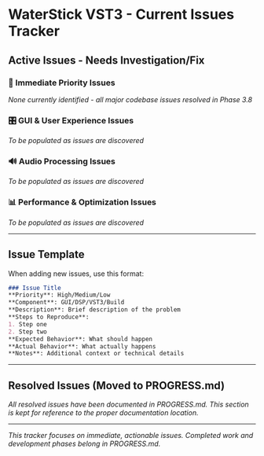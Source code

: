 # WaterStick VST3 - Current Issues Tracker

## Active Issues - Needs Investigation/Fix

### 🔧 Immediate Priority Issues
*None currently identified - all major codebase issues resolved in Phase 3.8*

### 🎛️ GUI & User Experience Issues
*To be populated as issues are discovered*

### 🔊 Audio Processing Issues
*To be populated as issues are discovered*

### 📊 Performance & Optimization Issues
*To be populated as issues are discovered*

---

## Issue Template

When adding new issues, use this format:

```markdown
### Issue Title
**Priority**: High/Medium/Low
**Component**: GUI/DSP/VST3/Build
**Description**: Brief description of the problem
**Steps to Reproduce**:
1. Step one
2. Step two
**Expected Behavior**: What should happen
**Actual Behavior**: What actually happens
**Notes**: Additional context or technical details
```

---

## Resolved Issues (Moved to PROGRESS.md)
*All resolved issues have been documented in PROGRESS.md. This section is kept for reference to the proper documentation location.*

---

*This tracker focuses on immediate, actionable issues. Completed work and development phases belong in PROGRESS.md.*